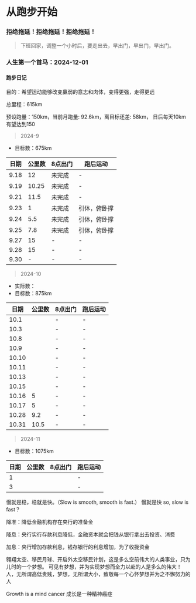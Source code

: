  # 从跑步开始

### 拒绝拖延！拒绝拖延！拒绝拖延！

> 下班回家，调整一个小时后，要走出去，早出门，早出门，早出门。

### 人生第一个首马：2024-12-01

#### 跑步日记

目的：希望运动能够改变羸弱的意志和肉体，变得更强，走得更远

总里程：615km

预设跑量：150km，当前月跑量: 92.6km，离目标还差: 58km， 日后每天10km有望达到150

> 2024-9 
- 目标数：675km

| 日期   | 公里数   | 8点出门 | 跑后运动   |
|------|-------|------|--------|
| 9.18 | 12    | 未完成  | -      |
| 9.19 | 10.25 | 未完成  | -      |
| 9.21 | 11.5  | 未完成  | -      |
| 9.23 | 1     | 未完成  | 引体，俯卧撑 |
| 9.24 | 5.5   | 未完成  | 引体，俯卧撑 |
| 9.25 | 7.8   | 未完成  | 引体，俯卧撑 |
| 9.27 | 15    | -    | -      |
| 9.28 | 15    | -    | -      |
| 9.30 | -     | -    | -      |


> 2024-10
- 实际数：
- 目标数：875km

| 日期    | 公里数  | 8点出门 | 跑后运动 |
|-------|------|------|------|
| 10.1  |      | -    | -    |
| 10.3  |      | -    | -    |
| 10.8  |      | -    | -    |
| 10.9  |      | -    | -    |
| 10.10 |      | -    | -    |
| 10.11 |      | -    | -    |
| 10.13 |      | -    | -    |
| 10.15 |      | -    | -    |
| 10.16 | 5    | -    | -    |
| 10.17 | 5    | -    | -    |
| 10.28 | 9.2  | -    | -    |
| 10.31 | 10.5 | -    | -    |



> 2024-11
- 目标数：1075km

| 日期 | 公里数 | 8点出门 | 跑后运动 |
|----|-----|-----|------|
| 1  |     |   | -    |
| 3  |     |   | -    |

慢就是稳，稳就是快。（Slow is smooth, smooth is fast.）
慢就是快  so, slow is fast？

降准：降低金融机构存在央行的准备金

降息：央行实行存款利息降低，金融资本就会把钱从银行拿出去投资、消费

加息：央行增加存款利息，钱存银行的利息增加，为了收拢资金

翱翔太空、移民月球、开启外太空移民计划，这是多么空前伟大的人类事业，只为儿时的一个梦想。
可见有梦想，并为实现梦想而全力以赴的人是多么的伟大！
人，无所谓高低贵贱，梦想，无所谓大小，致敬每一个心怀梦想并为之不懈努力的人

Growth is a mind cancer 成长是一种精神癌症

